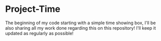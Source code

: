 # Project-Time
The beginning of my code starting with a simple time showing box, I'll be also sharing all my work done regarding this on this repository! I'll keep it updated as regularly as possible!
